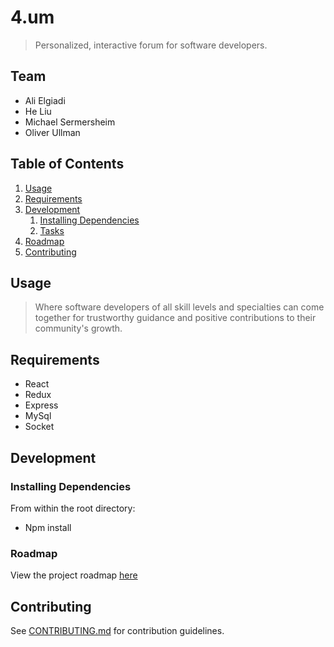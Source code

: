 # 4.um

> Personalized, interactive forum for software developers.

## Team

  - Ali Elgiadi
  - He Liu
  - Michael Sermersheim
  - Oliver Ullman

## Table of Contents

1. [Usage](#Usage)
1. [Requirements](#requirements)
1. [Development](#development)
    1. [Installing Dependencies](#installing-dependencies)
    1. [Tasks](#tasks)
1. [Roadmap](#roadmap)
1. [Contributing](#contributing)

## Usage

> Where software developers of all skill levels and specialties can come together for trustworthy guidance and positive contributions to their community's growth.

## Requirements

- React
- Redux
- Express
- MySql
- Socket

## Development

### Installing Dependencies

From within the root directory:

- Npm install

### Roadmap

View the project roadmap [here](https://docs.google.com/spreadsheets/d/11bYC2KRd66zInBLLcNDz3N_pXp-PYVqoKgE5KwQhAaE/edit#gid=0)


## Contributing

See [CONTRIBUTING.md](CONTRIBUTING.md) for contribution guidelines.
